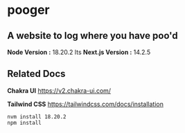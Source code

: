 # pooger
## A website to log where you have poo'd

**Node Version :** 18.20.2 lts
**Next.js Version :** 14.2.5

## Related Docs
**Chakra UI**
https://v2.chakra-ui.com/

**Tailwind CSS**
https://tailwindcss.com/docs/installation

```
nvm install 18.20.2
npm install
```